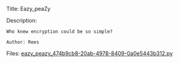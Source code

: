 Title: Eazy_peaZy

Description:
```
Who knew encryption could be so simple?

Author: Rees
```

Files: [eazy_peazy_474b9cb8-20ab-4978-8409-0a0e5443b312.py](https://github.com/Coder-Here/ShaktiCTF/blob/main/Cryptography/Eazy_peaZy/eazy_peazy_474b9cb8-20ab-4978-8409-0a0e5443b312.py)
